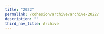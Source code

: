 ```yaml
---
title: "2022"
permalink: /cohesion/archive/archive-2022/
description: ""
third_nav_title: Archive
---
```

